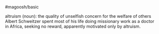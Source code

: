 #magoosh/basic

altruism (noun): the quality of unselfish concern for the welfare of others 
Albert Schweitzer spent most of his life doing missionary work as a doctor in Africa, seeking no reward, 
apparently motivated only by altruism. 
